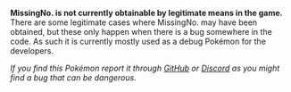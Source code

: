 **MissingNo. is not currently obtainable by legitimate means in the game.**
There are some legitimate cases where MissingNo. may have been obtained, but these only happen when there is a bug somewhere in the code.
As such it is currently mostly used as a debug Pokémon for the developers.

*If you find this Pokémon report it through [GitHub](https://github.com/pokeclicker/pokeclicker) or [Discord](https://discord.gg/a6DFe4p) as you might find a bug that can be dangerous.*